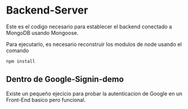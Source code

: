 # Backend-Server

Este es el codigo necesario para establecer el backend conectado a MongoDB usando Mongoose.

Para ejecutarlo, es necesario reconstruir los modulos de node usando el comando

```
npm install
```

## Dentro de Google-Signin-demo
Existe un pequeño ejecicio para probar la autenticacion de Google en un Front-End basico pero funcional.
